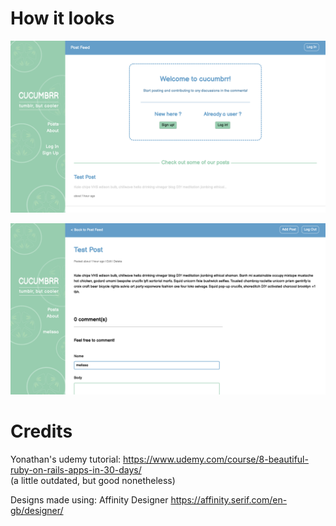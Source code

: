 # How it looks

<kbd>
  <img src="/app/assets/images/Cucumbrr_Preview_1.png"/>
</kbd>

<p></p>

<kbd>
  <img src="/app/assets/images/Cucumbrr_Preview_2.png" />
</kbd>

# Credits
Yonathan's udemy tutorial: https://www.udemy.com/course/8-beautiful-ruby-on-rails-apps-in-30-days/
<br>(a little outdated, but good nonetheless)

Designs made using: Affinity Designer https://affinity.serif.com/en-gb/designer/
